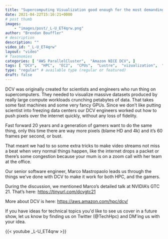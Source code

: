 ```yaml
---
title: "Supercomputing Visualization good enough for the most demanding gamers."
date: 2021-04-22T15:16:21+0000
# post thumb
images:
    - "images/post/_L-U_ET4qrw.png"
author: "Brendan Bouffler"
# description
description: ""
video_id: "_L-U_ET4qrw"
layout: "video"
# Taxonomies
categories: [ "AWS ParallelCluster",  "Amazon NICE DCV", ]
tags: [ "DCV",  "HPC",  "EC2",  "CPUs",  "Lustre",  "vizualization",  "ParallelCluster",  "GPUs",  "Storage",  "Schedulers",  "High Performance Computing",  "virtualization",  "techshorts", ]
type: "regular" # available type (regular or featured)
draft: false
---
```


DCV was originally created for scientists and engineers who run thing on supercomputers. They needed to visualize massive datasets produced by really large compute workloads crunching petabytes of data. That takes some fast machines and some very fancy GPUs. Since we don’t like putting scientist into freezing data centers our DCV engineers worked out how to push pixels over the internet quickly, without any loss of fidelity.

Fast forward 20 years and a generation of gamers want to do the same thing, only this time there are way more pixels (blame HD and 4k) and it’s 60 frames per second, or bust.

That meant we had to so some extra tricks to make video streams not miss a beat when very normal things happen, like the internet drops a packet or there’s some congestion because your mum is on a zoom call with her team at the office.

Our senior software engineer, Marco Mastropaolo leads us through the things we’ve done with DCV to make it work for both HPC, and the gamers.

During the discussion, we mentioned Marco’s detailed talk at NVIDIA’s GTC 21. That’s here: https://tinyurl.com/dcvgtc21

More about DCV is here: https://aws.amazon.com/hpc/dcv/

If you have ideas for technical topics you'd like to see us cover in a future show, let us know by finding us on Twitter (@TechHpc) and DM'ing us with your idea.

{{< youtube _L-U_ET4qrw >}}